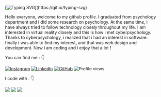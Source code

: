[![Typing SVG](https://readme-typing-svg.herokuapp.com?font=Roboto+Slab&size=24&color=D4D21B&lines=Hi+there!+I'm+Devrim;Welcome+my+github+profile!)](https://git.io/typing-svg)


Hello everyone, welcome to my github profile. I graduated from psychology department and i did some research on psychology. 
At the same time, i have always tried to follow technology closely throughout my life. I am interested in virtual reality closely and this is how i met cyberpsychology. Thanks to cyberpsychology, i realized that i had an interest in software. finally i was able to find my interest, and that was web design and development. Now i am coding and i enjoy that a lot !


You can find me : 👇

[![Instagram](https://img.shields.io/badge/Instagram-%23E4405F.svg?style=for-the-badge&logo=Instagram&logoColor=white)](https://www.instagram.com/devrimakgun/)
[![LinkedIn](https://img.shields.io/badge/linkedin-%230077B5.svg?style=for-the-badge&logo=linkedin&logoColor=white)](https://www.linkedin.com/in/devrimakgun/)
[![GitHub](https://img.shields.io/badge/github-%23121011.svg?style=for-the-badge&logo=github&logoColor=white)](https://github.com/istakoz)
![Profile views](https://gpvc.arturio.dev/istakoz)


I code with :  👇

<img src="https://img.shields.io/badge/JavaScript-F7DF1E?style=for-the-badge&logo=javascript&logoColor=white"/> <img src="https://img.shields.io/badge/HTML-239120?style=for-the-badge&logo=html5&logoColor=white"/>  <img src="https://img.shields.io/badge/CSS-239120?&style=for-the-badge&logo=css3&logoColor=white"/>
